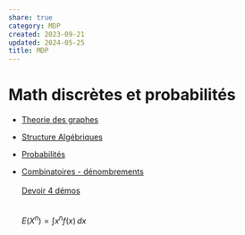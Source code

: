 ```yaml
---  
share: true  
category: MDP  
created: 2023-09-21  
updated: 2024-05-25  
title: MDP  
---  
```

# Math discrètes et probabilités  
  
- [Theorie des graphes](Theorie%20des%20graphes.md)  
  
- [Structure Algébriques](Structure%20Alg%C3%A9briques.md)  
  
- [Probabilités](Probabilit%C3%A9s.md)  
  
- [Combinatoires - dénombrements](Combinatoires%20-%20d%C3%A9nombrements.md)  
&nbsp;  
[Devoir 4 démos](Devoir%204%20d%C3%A9mos.md)  
&nbsp;  
&nbsp;  
$E(X^n)=\int x^nf(x) \, dx$  
